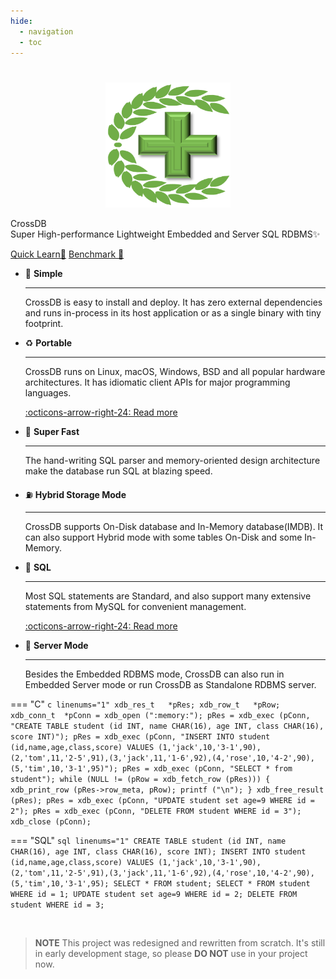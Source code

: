 ```yaml
---
hide:
  - navigation
  - toc
---
```


#

  <div class="xdb-container">
    <div class="xdb-col-md-4">
		<p align="center">
		<img src="/assets/favicon.png" width="200" height="200">
		</p>
    </div>
    <div class="xdb-col-md-8">
		<p class="xdb-description"><span class="xdb-accent">CrossDB</span><br>Super High-performance Lightweight Embedded and Server SQL RDBMS✨</p>
		<p>
			<a class="xdb-button xdb-button-primary" href="get-started/install/">Quick Learn🧭</a> 
			<a class=xdb-button href="get-started/bench/#bench-test">Benchmark 📜</a>
<!--
			<a class=xdb-button href="products/download/">Download 💾</a>
-->
		</p>
    </div>
  </div>

<div class="grid cards" markdown>

-   🌌 __Simple__

    ---

    CrossDB is easy to install and deploy. It has zero external dependencies and runs in-process in its host application or as a single binary with tiny footprint.

<!--
    [:octicons-arrow-right-24: Read more](get-started/install/)
-->

-   ♻️ __Portable__

    ---

    CrossDB runs on Linux, macOS, Windows, BSD and all popular hardware architectures. It has idiomatic client APIs for major programming languages.

    [:octicons-arrow-right-24: Read more](client/api-c/)

-   🚀 __Super Fast__

    ---

    The hand-writing SQL parser and memory-oriented design architecture make the database run SQL at blazing speed.

-   ⛽ __Hybrid Storage Mode__

    ---

    CrossDB supports On-Disk database and In-Memory database(IMDB). It can also support Hybrid mode with some tables On-Disk and some In-Memory.

-   🔱 __SQL__

    ---

    Most SQL statements are Standard, and also support many extensive statements from MySQL for convenient management.

    [:octicons-arrow-right-24: Read more](sql/statements/)

-   💮 __Server Mode__

    ---

    Besides the Embedded RDBMS mode, CrossDB can also run in Embedded Server mode or run CrossDB as Standalone RDBMS server.

</div>

=== "C"
	``` c linenums="1"
	xdb_res_t	*pRes;
	xdb_row_t	*pRow;
	xdb_conn_t	*pConn = xdb_open (":memory:");
	pRes = xdb_exec (pConn, "CREATE TABLE student (id INT, name CHAR(16), age INT, class CHAR(16), score INT)");
	pRes = xdb_exec (pConn, "INSERT INTO student (id,name,age,class,score) VALUES (1,'jack',10,'3-1',90),(2,'tom',11,'2-5',91),(3,'jack',11,'1-6',92),(4,'rose',10,'4-2',90),(5,'tim',10,'3-1',95)");
	pRes = xdb_exec (pConn, "SELECT * from student");
	while (NULL != (pRow = xdb_fetch_row (pRes))) {
		xdb_print_row (pRes->row_meta, pRow);
		printf ("\n");
	}
	xdb_free_result (pRes);
	pRes = xdb_exec (pConn, "UPDATE student set age=9 WHERE id = 2");
	pRes = xdb_exec (pConn, "DELETE FROM student WHERE id = 3");
	xdb_close (pConn);
	```

=== "SQL"
	``` sql linenums="1"
	CREATE TABLE student (id INT, name CHAR(16), age INT, class CHAR(16), score INT);
	INSERT INTO student (id,name,age,class,score) VALUES (1,'jack',10,'3-1',90),(2,'tom',11,'2-5',91),(3,'jack',11,'1-6',92),(4,'rose',10,'4-2',90),(5,'tim',10,'3-1',95);
	SELECT * FROM student;
	SELECT * FROM student WHERE id = 1;
	UPDATE student set age=9 WHERE id = 2;
	DELETE FROM student WHERE id = 3;
	```

<!--
=== "Python"
	``` python linenums="1"
	import crossdb
	conn = crossdb.connect()
	cursor = conn.cursor()
	cursor.execute('CREATE DATABASE school')
	cursor.execute('CREATE TABLE student (name CHAR(16), age INT, class CHAR(16))')
	cursor.execute('INSERT INTO student (name,age,class) VALUES (\'jack\',10,\'3-1\'), (\'tom\',11,\'2-5\')')
	cursor.execute('SELECT * from student')
	for row in cursor:
		print(row)
	```
-->

<br>

> **NOTE** 
> This project was redesigned and rewritten from scratch.
> It's still in early development stage, so please **DO NOT** use in your project now.
